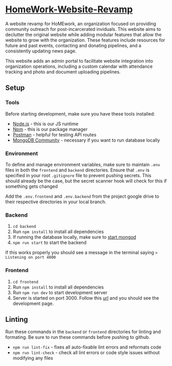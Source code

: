 # [HomeWork-Website-Revamp](https://www.homework-sd.org/)

A website revamp for HoMEwork, an organization focused on providing community outreach for post-incarcerated inviduals. This website aims to declutter the original website while adding modular features that allow the website to grow with the organization. These features include resources for future and past events, contacting and donating pipelines, and a consistently updating news page. 

This website adds an admin portal to facilitate website integration into organization operations, including a custom calendar with attendance tracking and photo and document uploading pipelines.

## Setup

### Tools
Before starting development, make sure you have these tools installed:

- [Node.js](https://nodejs.org/en) - this is our JS runtime
- [Npm](https://docs.npmjs.com/downloading-and-installing-node-js-and-npm) - this is our package manager
- [Postman](https://www.postman.com/downloads/) - helpful for testing API routes
- [MongoDB Community](https://www.mongodb.com/docs/manual/administration/install-community/) - necessary if you want to run database locally

### Environment
To define and manage environment variables, make sure to maintain `.env` files in both the `frontend` and `backend` directories. Ensure that `.env` is specified in your root `.gitignore` file to prevent pushing secrets. This should already be the case, but the secret scanner hook will check for this if something gets changed

Add the `.env.frontend` and `.env.backend` from the project google drive to their respective directories in your local branch.

### Backend

1. `cd backend`
2. Run `npm install` to install all dependencies
3. If running the database locally, make sure to [start mongod](https://www.mongodb.com/docs/manual/tutorial/manage-mongodb-processes/#start-mongod-processes)
4. `npm run start` to start the backend

If this works properly you should see a message in the terminal saying `> Listening on port 4000`

### Frontend

1. `cd frontend`
2. Run `npm install` to install all dependencies
3. Run `npm run dev` to start development server
4. Server is started on port 3000. Follow this [url](http://localhost:3000) and you should see the development page.

## Linting
Run these commands in the `backend` or `frontend` directories for linting and formating. Be sure to run these commands before pushing to github.

- `npm run lint-fix` - fixes all auto-fixable lint errors and reformats code
- `npm run lint-check` - check all lint errors or code style issues without modifying any files
